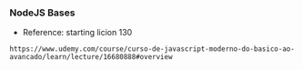 ### NodeJS Bases

* Reference: starting licion 130
```
https://www.udemy.com/course/curso-de-javascript-moderno-do-basico-ao-avancado/learn/lecture/16680888#overview
```